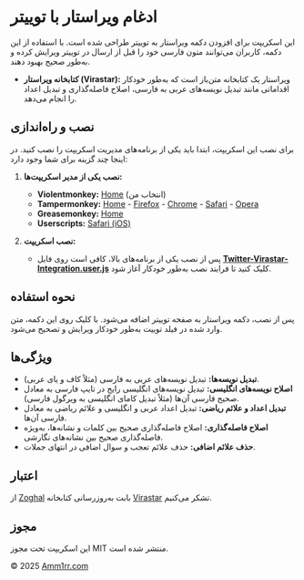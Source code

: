 # ادغام ویراستار با توییتر

این اسکریپت برای افزودن دکمه ویراستار به توییتر طراحی شده است. با استفاده از این دکمه، کاربران می‌توانند متون فارسی خود را قبل از ارسال در توییتر ویرایش کرده و به‌طور صحیح بهبود دهند.

- **کتابخانه ویراستار (Virastar):** ویراستار یک کتابخانه متن‌باز است که به‌طور خودکار اقداماتی مانند تبدیل نویسه‌های عربی به فارسی، اصلاح فاصله‌گذاری و تبدیل اعداد را انجام می‌دهد.

## نصب و راه‌اندازی

برای نصب این اسکریپت، ابتدا باید یکی از برنامه‌های مدیریت اسکریپت را نصب کنید. در اینجا چند گزینه برای شما وجود دارد:

1. **نصب یکی از مدیر اسکریپت‌ها:**

   - **Violentmonkey:** [Home](https://violentmonkey.github.io/) (انتخاب من)
   - **Tampermonkey:** [Home](https://www.tampermonkey.net/) - [Firefox](https://addons.mozilla.org/en-US/firefox/addon/tampermonkey/) - [Chrome](https://chrome.google.com/webstore/detail/dhdgffkkebhmkfjojejmpbldmpobfkfo) - [Safari](https://apps.apple.com/us/app/tampermonkey/id1482490089) - [Opera](https://addons.opera.com/en-gb/extensions/details/tampermonkey-beta/)
   - **Greasemonkey:** [Home](https://addons.mozilla.org/en-US/firefox/addon/greasemonkey/)
   - **Userscripts:** [Safari (iOS)](https://apps.apple.com/us/app/userscripts/id1463298887)

2. **نصب اسکریپت:**

   - پس از نصب یکی از برنامه‌های بالا، کافی است روی فایل [**Twitter-Virastar-Integration.user.js**](https://github.com/Amm1rr/Twitter-Virastar-Integration/raw/refs/heads/main/Twitter-Virastar.user.js) کلیک کنید تا فرایند نصب به‌طور خودکار آغاز شود.

## نحوه استفاده

پس از نصب، دکمه ویراستار به صفحه توییتر اضافه می‌شود. با کلیک روی این دکمه، متن وارد شده در فیلد توییت به‌طور خودکار ویرایش و تصحیح می‌شود.

## ویژگی‌ها

- **تبدیل نویسه‌ها:** تبدیل نویسه‌های عربی به فارسی (مثلاً کاف و یای عربی).
- **اصلاح نویسه‌های انگلیسی:** تبدیل نویسه‌های انگلیسی رایج در تایپ فارسی به معادل صحیح فارسی آن‌ها (مثلاً تبدیل کامای انگلیسی به ویرگول فارسی).
- **تبدیل اعداد و علائم ریاضی:** تبدیل اعداد عربی و انگلیسی و علائم ریاضی به معادل فارسی آن‌ها.
- **اصلاح فاصله‌گذاری:** اصلاح فاصله‌گذاری صحیح بین کلمات و نشانه‌ها، به‌ویژه فاصله‌گذاری صحیح بین نشانه‌های نگارشی.
- **حذف علائم اضافی:** حذف علائم تعجب و سوال اضافی در انتهای جملات.

## اعتبار

از [Zoghal](https://github.com/zoghal/virastar/) بابت به‌روزرسانی کتابخانه [Virastar](https://github.com/brothersincode/virastar) تشکر می‌کنیم.

## مجوز

این اسکریپت تحت مجوز MIT منتشر شده است.

© 2025 [Amm1rr.com](https://amm1rr.com)

